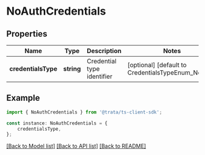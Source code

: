 # NoAuthCredentials


## Properties

Name | Type | Description | Notes
------------ | ------------- | ------------- | -------------
**credentialsType** | **string** | Credential type identifier | [optional] [default to CredentialsTypeEnum_Noauth]

## Example

```typescript
import { NoAuthCredentials } from '@trata/ts-client-sdk';

const instance: NoAuthCredentials = {
    credentialsType,
};
```

[[Back to Model list]](../README.md#documentation-for-models) [[Back to API list]](../README.md#documentation-for-api-endpoints) [[Back to README]](../README.md)
